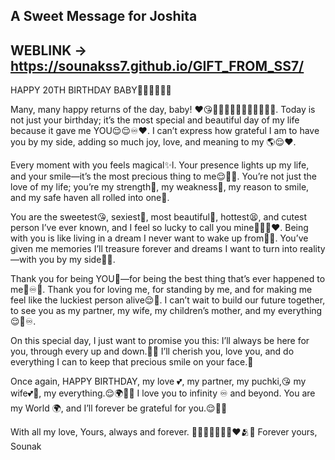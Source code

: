 ## A Sweet Message for Joshita
## WEBLINK -> https://sounakss7.github.io/GIFT_FROM_SS7/
HAPPY 20TH BIRTHDAY BABY🍥🍰🍥🍰🎂🎂

Many, many happy returns of the day, baby! ❤️😘🍥🧁🌹🥳🥳🥳🧁🍥🍰🎂🎂. Today is not just your birthday; it’s the most special and beautiful day of my life because it gave me YOU😌😌♾️❤️. I can’t express how grateful I am to have you by my side, adding so much joy, love, and meaning to my 🌎😌❤️.

Every moment with you feels magical✨l. Your presence lights up my life, and your smile—it’s the most precious thing to me😌🥺🧿. You’re not just the love of my life; you’re my strength💯, my weakness💯, my reason to smile, and my safe haven all rolled into one💯.

You are the sweetest😘, sexiest🥵, most beautiful🥺, hottest😫, and cutest person I’ve ever known, and I feel so lucky to call you mine💯😌✨❤️. Being with you is like living in a dream I never want to wake up from💯💯. You’ve given me memories I’ll treasure forever and dreams I want to turn into reality—with you by my side💯💯.

Thank you for being YOU💯—for being the best thing that’s ever happened to me💯♾️💯. Thank you for loving me, for standing by me, and for making me feel like the luckiest person alive😌💯. I can’t wait to build our future together, to see you as my partner, my wife, my children’s mother, and my everything😌💯♾️.

On this special day, I just want to promise you this: I’ll always be here for you, through every up and down.💯💯 I’ll cherish you, love you, and do everything I can to keep that precious smile on your face.💯

Once again, HAPPY BIRTHDAY, my love 💕, my partner, my puchki,😘 my wife💕💯, my everything.😌🌍🌹💯 I love you to infinity ♾️ and beyond. You are my World 🌍, and I’ll forever be grateful for you.😌💯🌹

With all my love,
Yours, always and forever. 🌹😘🧿💗🥰😍🥳❤️🫂💍
Forever yours,
Sounak

